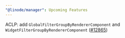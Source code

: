 ```yaml
---
"@linode/manager": Upcoming Features
---
```


ACLP: add `GlobalFilterGroupByRendererComponent` and `WidgetFilterGroupByRendererComponent` ([#12865](https://github.com/linode/manager/pull/12865))
